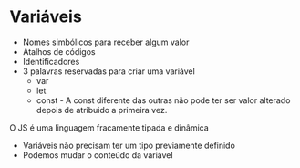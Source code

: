 # Variáveis

* Nomes simbólicos para receber algum valor
* Atalhos de códigos
* Identificadores
* 3 palavras reservadas para criar uma variável
  * var
  * let
  * const
         - A const diferente das outras não pode ter ser valor
            alterado depois de atribuido a primeira vez.

O JS é uma linguagem fracamente tipada e dinâmica
- Variáveis não precisam ter um tipo previamente definido
- Podemos mudar o conteúdo da variável 